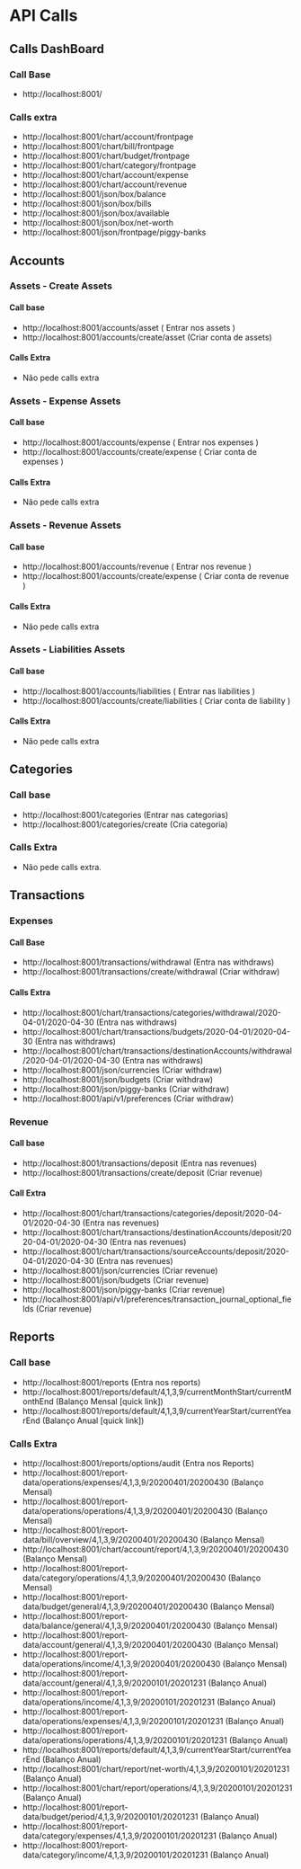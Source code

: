 # API Calls
## Calls DashBoard
### Call Base
- http://localhost:8001/

### Calls extra
- http://localhost:8001/chart/account/frontpage
- http://localhost:8001/chart/bill/frontpage
- http://localhost:8001/chart/budget/frontpage
- http://localhost:8001/chart/category/frontpage
- http://localhost:8001/chart/account/expense
- http://localhost:8001/chart/account/revenue
- http://localhost:8001/json/box/balance
- http://localhost:8001/json/box/bills
- http://localhost:8001/json/box/available
- http://localhost:8001/json/box/net-worth
- http://localhost:8001/json/frontpage/piggy-banks

## Accounts
### Assets - Create Assets
#### Call base
- http://localhost:8001/accounts/asset ( Entrar nos assets )
- http://localhost:8001/accounts/create/asset (Criar conta de assets)

#### Calls Extra
 - Não pede calls extra

### Assets - Expense Assets
#### Call base
- http://localhost:8001/accounts/expense ( Entrar nos expenses )
- http://localhost:8001/accounts/create/expense ( Criar conta de expenses )

#### Calls Extra
 - Não pede calls extra

### Assets - Revenue Assets
#### Call base
- http://localhost:8001/accounts/revenue ( Entrar nos revenue )
- http://localhost:8001/accounts/create/expense ( Criar conta de revenue )

#### Calls Extra
 - Não pede calls extra

### Assets - Liabilities Assets
#### Call base
- http://localhost:8001/accounts/liabilities ( Entrar nas liabilities )
- http://localhost:8001/accounts/create/liabilities ( Criar conta de liability )

#### Calls Extra
 - Não pede calls extra

## Categories
### Call base
- http://localhost:8001/categories (Entrar nas categorias)
- http://localhost:8001/categories/create (Cria categoria)

### Calls Extra
- Não pede calls extra.

## Transactions
### Expenses

#### Call Base
- http://localhost:8001/transactions/withdrawal (Entra nas withdraws)
- http://localhost:8001/transactions/create/withdrawal (Criar withdraw)

#### Calls Extra
- http://localhost:8001/chart/transactions/categories/withdrawal/2020-04-01/2020-04-30 (Entra nas withdraws)
- http://localhost:8001/chart/transactions/budgets/2020-04-01/2020-04-30 (Entra nas withdraws)
- http://localhost:8001/chart/transactions/destinationAccounts/withdrawal/2020-04-01/2020-04-30 (Entra nas withdraws)
- http://localhost:8001/json/currencies (Criar withdraw)
- http://localhost:8001/json/budgets (Criar withdraw)
- http://localhost:8001/json/piggy-banks (Criar withdraw)
- http://localhost:8001/api/v1/preferences (Criar withdraw)

### Revenue
#### Call base
- http://localhost:8001/transactions/deposit (Entra nas revenues)
- http://localhost:8001/transactions/create/deposit (Criar revenue)

#### Call Extra
- http://localhost:8001/chart/transactions/categories/deposit/2020-04-01/2020-04-30 (Entra nas revenues)
- http://localhost:8001/chart/transactions/destinationAccounts/deposit/2020-04-01/2020-04-30 (Entra nas revenues)
- http://localhost:8001/chart/transactions/sourceAccounts/deposit/2020-04-01/2020-04-30 (Entra nas revenues)
- http://localhost:8001/json/currencies (Criar revenue)
- http://localhost:8001/json/budgets (Criar revenue)
- http://localhost:8001/json/piggy-banks (Criar revenue)
- http://localhost:8001/api/v1/preferences/transaction_journal_optional_fields (Criar revenue)

## Reports
### Call base
- http://localhost:8001/reports (Entra nos reports)
- http://localhost:8001/reports/default/4,1,3,9/currentMonthStart/currentMonthEnd (Balanço Mensal [quick link])
- http://localhost:8001/reports/default/4,1,3,9/currentYearStart/currentYearEnd (Balanço Anual [quick link])

### Calls Extra
- http://localhost:8001/reports/options/audit (Entra nos Reports)
- http://localhost:8001/report-data/operations/expenses/4,1,3,9/20200401/20200430 (Balanço Mensal)
- http://localhost:8001/report-data/operations/operations/4,1,3,9/20200401/20200430 (Balanço Mensal)
- http://localhost:8001/report-data/bill/overview/4,1,3,9/20200401/20200430 (Balanço Mensal)
- http://localhost:8001/chart/account/report/4,1,3,9/20200401/20200430 (Balanço Mensal)
- http://localhost:8001/report-data/category/operations/4,1,3,9/20200401/20200430 (Balanço Mensal)
- http://localhost:8001/report-data/budget/general/4,1,3,9/20200401/20200430 (Balanço Mensal)
- http://localhost:8001/report-data/balance/general/4,1,3,9/20200401/20200430 (Balanço Mensal)
- http://localhost:8001/report-data/account/general/4,1,3,9/20200401/20200430 (Balanço Mensal)
- http://localhost:8001/report-data/operations/income/4,1,3,9/20200401/20200430 (Balanço Mensal)
- http://localhost:8001/report-data/account/general/4,1,3,9/20200101/20201231 (Balanço Anual)
- http://localhost:8001/report-data/operations/income/4,1,3,9/20200101/20201231 (Balanço Anual)
- http://localhost:8001/report-data/operations/expenses/4,1,3,9/20200101/20201231 (Balanço Anual)
- http://localhost:8001/report-data/operations/operations/4,1,3,9/20200101/20201231 (Balanço Anual)
- http://localhost:8001/reports/default/4,1,3,9/currentYearStart/currentYearEnd (Balanço Anual)
- http://localhost:8001/chart/report/net-worth/4,1,3,9/20200101/20201231 (Balanço Anual)
- http://localhost:8001/chart/report/operations/4,1,3,9/20200101/20201231 (Balanço Anual)
- http://localhost:8001/report-data/budget/period/4,1,3,9/20200101/20201231 (Balanço Anual)
- http://localhost:8001/report-data/category/expenses/4,1,3,9/20200101/20201231 (Balanço Anual)
- http://localhost:8001/report-data/category/income/4,1,3,9/20200101/20201231 (Balanço Anual)























